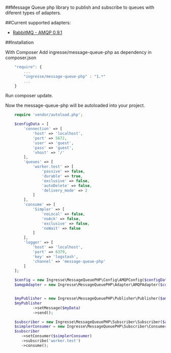 ##Message Queue php library to publish and subscribe to queues with diferent types of adapters.

##Current supported adapters:

- [RabbitMQ - AMQP 0.9.1](https://www.rabbitmq.com/tutorials/amqp-concepts.html)

##Installation

With Composer
Add ingresse/message-queue-php as dependency in composer.json

```javascript
    "require": {
        ...
        "ingresse/message-queue-php" : "1.*"
        ...
    }
```

Run composer update.

Now the message-queue-php will be autoloaded into your project.

```php
    require 'vendor/autoload.php';

    $configData = [
        'connection' => [
            'host' => 'localhost',
            'port' => 5672,
            'user' => 'guest',
            'pass' => 'guest',
            'vhost' => '/'
        ],
        'queues' => [
            'worker.test' => [
                'passive' => false,
                'durable' => true,
                'exclusive' => false,
                'autoDelete' => false,
                'delivery_mode' => 2
            ]
        ],
        'consume' => [
            'Simpler' => [
                'noLocal' => false,
                'noAck' => false,
                'exclusive' => false,
                'noWait' => false
            ]
        ],
        'logger' => [
            'host' => 'localhost',
            'port' => 6379,
            'key' => 'logstash',
            'channel' => 'message-queue-php'
        ]
    ];

    $config = new Ingresse\MessageQueuePHP\Config\AMQPConfig($configData);
    $amqpAdapter = new Ingresse\MessageQueuePHP\Adapter\AMQPAdapter($config);


    $myPublisher = new Ingresse\MessageQueuePHP\Publisher\Publisher($amqpAdapter, 'worker.test');
    $myPublisher
            ->setMessage($myData)
            ->send();

    $subscriber = new Ingresse\MessageQueuePHP\Subscriber\Subscriber($amqpAdapter);
    $simplerConsumer = new Ingresse\MessageQueuePHP\Subscriber\Consumer\SimplerConsumer;
    $subscriber
       ->setConsumer($simplerConsumer)
       ->subscribe('worker.test')
       ->consume();
```